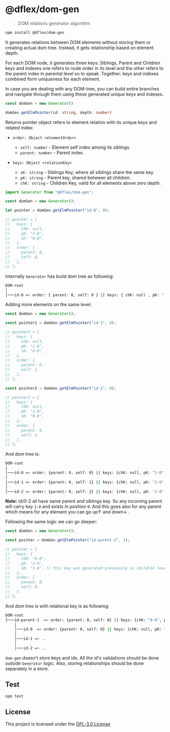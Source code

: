 # @dflex/dom-gen

> DOM relations generator algorithm

```bash
npm install @dflex/dom-gen
```

It generates relations between DOM elements without storing them or creating
actual dom tree. Instead, it gets relationship based on element depth.

For each DOM node, it generates three keys: Siblings, Parent and Children
keys and indexes one refers to node order in its level and the other refers to
the parent index in parental level so to speak. Together: keys and indexes
combined form uniqueness for each element.

In case you are dealing with any DOM-tree, you can build entire branches and navigate
through them using these generated unique keys and indexes.

```ts
const domGen = new Generator()

domGen.getElmPointer(id: string, depth: number)
```

Returns pointer object refers to element relation with its unique keys and
related index:

- `order: Object <elementOrder>`

  - `self: number` - Element self index among its siblings.
  - `parent: number` - Parent index.

- `keys: Object <relationKey>`

  - `sK: string` - Siblings Key, where all siblings share the same key.
  - `pK: string` - Parent key, shared between all children.
  - `chK: string` - Children Key, valid for all elements above zero depth.

```js
import Generator from "@dflex/dom-gen";

const domGen = new Generator();

let pointer = domGen.getElmPointer("id-0", 0);

// pointer = {
//   keys: {
//     chK: null,
//     pK: "1-0",
//     sK: "0-0",
//   },
//   order: {
//     parent: 0,
//     self: 0,
//   },
// };
```

Internally `Generator` has build dom tree as following:

```bash
DOM-root
│
│───id-0 => order: { parent: 0, self: 0 } || keys: { chK: null , pK: "1-0", sK: "0-0" }
```

Adding more elements on the same level:

```js
const domGen = new Generator();

const pointer1 = domGen.getElmPointer("id-1", 0);

// pointer1 = {
//   keys: {
//     chK: null,
//     pK: "1-0",
//     sK: "0-0",
//   },
//   order: {
//     parent: 0,
//     self: 1,
//   },
// };

const pointer2 = domGen.getElmPointer("id-2", 0);

// pointer2 = {
//   keys: {
//     chK: null,
//     pK: "1-0",
//     sK: "0-0",
//   },
//   order: {
//     parent: 0,
//     self: 2,
//   },
// };
```

And dom tree is:

```bash
DOM-root
│
│───id-0 => order: {parent: 0, self: 0} || keys: {chK: null, pK: "1-0", sK: "0-0"}
│
│───id-1 => order: {parent: 0, self: 1} || keys: {chK: null, pK: "1-0", sK: "0-0"}
│
│───id-2 => order: {parent: 0, self: 2} || keys: {chK: null, pK: "1-0", sK: "0-0"}
```

**Note:** id/0-2 all have same parent and siblings key. So any incoming parent will
carry key `1-0` and exists in position `0`. And this goes also for any parent
which means for any element you can go up↑ and down↓ .

Following the same logic we can go deeper:

```js
const domGen = new Generator();

const pointer = domGen.getElmPointer("id-parent-1", 1);

// pointer = {
//   keys: {
//     chK: "0-0",
//     pK: "2-0",
//     sK: "1-0", // this key was generated previously in children level
//   },
//   order: {
//     parent: 0,
//     self: 0,
//   },
// };
```

And dom tree is with relational key is as following:

```bash
DOM-root
├───id-parent-1  => order: {parent: 0, self: 0} || keys: {chK: "0-0", pK: "2-0", sK: "1-0"}
    |
    │───id-0  => order: {parent: 0, self: 0} || keys: {chK: null, pK: "1-0", sK: "0-0"}
    │
    │───id-1 => ..
    │
    │───id-2 => ..

```

`dom-gen` doesn't store keys and ids. All the id's validations should be done
outside `Generator` logic. Also, storing relationships should be done separately
in a store.

## Test

```sh
npm test
```

## License

This project is licensed under the [GPL-3.0 License](https://github.com/jalal246/dflex/tree/master/packages/dom-gen/LICENSE)
